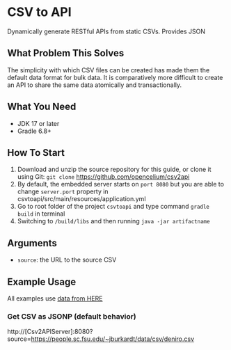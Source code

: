 CSV to API
===========

Dynamically generate RESTful APIs from static CSVs. Provides JSON

What Problem This Solves
------------------------

The simplicity with which CSV files can be created has made them the default data format for bulk data. It is comparatively more difficult to create an API to share the same data atomically and transactionally.

What You Need
-------------

* JDK 17 or later
* Gradle 6.8+

How To Start
------------

1. Download and unzip the source repository for this guide, or clone it using Git: `git clone` https://github.com/opencelium/csv2api
2. By default, the embedded server starts on `port 8080` but you are able to change `server.port` property in csvtoapi/src/main/resources/application.yml
3. Go to root folder of the project `csvtoapi` and type command `gradle build` in terminal 
4. Switching to `/build/libs` and then running `java -jar artifactname`


Arguments
---------

* `source`: the URL to the source CSV

Example Usage
-------------

All examples use [data from HERE](https://people.sc.fsu.edu/~jburkardt/data/csv)

### Get CSV as JSONP (default behavior)
http://[Csv2APIServer]:8080?source=https://people.sc.fsu.edu/~jburkardt/data/csv/deniro.csv
